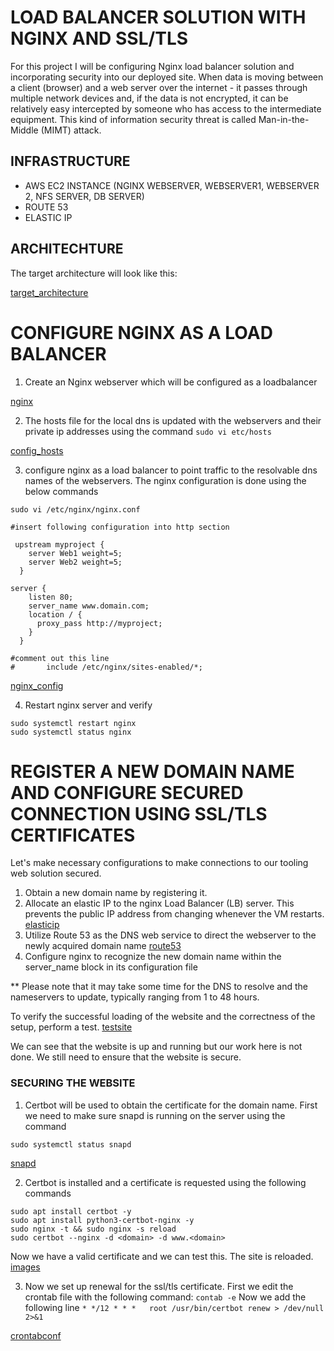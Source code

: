 # LOAD BALANCER SOLUTION WITH NGINX AND SSL/TLS

For this project I will be configuring Nginx load balancer solution and incorporating security into our deployed site. 
When data is moving between a client (browser) and a web server over the internet - it passes through multiple network devices and, if the data is not encrypted, it can be relatively easy intercepted by someone who has access to the intermediate equipment. This kind of information security threat is called Man-in-the-Middle (MIMT) attack.

## INFRASTRUCTURE
* AWS EC2 INSTANCE (NGINX WEBSERVER, WEBSERVER1, WEBSERVER 2, NFS SERVER, DB SERVER)
* ROUTE 53
* ELASTIC IP

## ARCHITECHTURE
The target architecture will look like this: 

[target_architecture](./images/architecture.PNG)


# CONFIGURE NGINX AS A LOAD BALANCER

1. Create an Nginx webserver which will be configured as a loadbalancer

[nginx](./images/nginx_server.jpg)

2. The hosts file for the local dns is updated with the webservers and their private ip addresses using the command `sudo vi etc/hosts`

[config_hosts](./images/updateetchosts.PNG)

3. configure nginx as a load balancer to point traffic to the resolvable dns names of the webservers. The nginx configuration is done using the below commands
```
sudo vi /etc/nginx/nginx.conf

#insert following configuration into http section

 upstream myproject {
    server Web1 weight=5;
    server Web2 weight=5;
  }

server {
    listen 80;
    server_name www.domain.com;
    location / {
      proxy_pass http://myproject;
    }
  }

#comment out this line
#       include /etc/nginx/sites-enabled/*;

```

[nginx_config](./images/confignginx.PNG)

4. Restart nginx server and verify

```
sudo systemctl restart nginx
sudo systemctl status nginx
```

# REGISTER A NEW DOMAIN NAME AND CONFIGURE SECURED CONNECTION USING SSL/TLS CERTIFICATES

Let's make necessary configurations to make connections to our tooling web solution secured. 

1. Obtain a new domain name by registering it.
2. Allocate an elastic IP to the nginx Load Balancer (LB) server. This prevents the public IP address from changing whenever the VM restarts.
[elasticip](./images/elasticipass.jpg)
3. Utilize Route 53 as the DNS web service to direct the webserver to the newly acquired domain name
[route53](./images/route53.PNG)
4. Configure nginx to recognize the new domain name within the server_name block in its configuration file

** Please note that it may take some time for the DNS to resolve and the nameservers to update, typically ranging from 1 to 48 hours.

To verify the successful loading of the website and the correctness of the setup, perform a test.
[testsite](./images/website.PNG)

We can see that the website is up and running but our work here is not done. We still need to ensure that the website is secure.

### SECURING THE WEBSITE

1. Certbot will be used to obtain the certificate for the domain name. First we need to make sure snapd is running on the server using the command 
```
sudo systemctl status snapd
```

[snapd](./images/snapdstatus.PNG)

2. Certbot is installed and a certificate is requested using the following commands
```
sudo apt install certbot -y
sudo apt install python3-certbot-nginx -y
sudo nginx -t && sudo nginx -s reload
sudo certbot --nginx -d <domain> -d www.<domain>
```
Now we have a valid certificate and we can test this. The site is reloaded.
[images](./images/securesite1.PNG)

3. Now we set up renewal for the ssl/tls certificate. First we edit the crontab file with the following command: 
`contab -e` 
Now we add the following line
`* */12 * * *   root /usr/bin/certbot renew > /dev/null 2>&1`

[crontabconf](./images/cronconfig.PNG)


